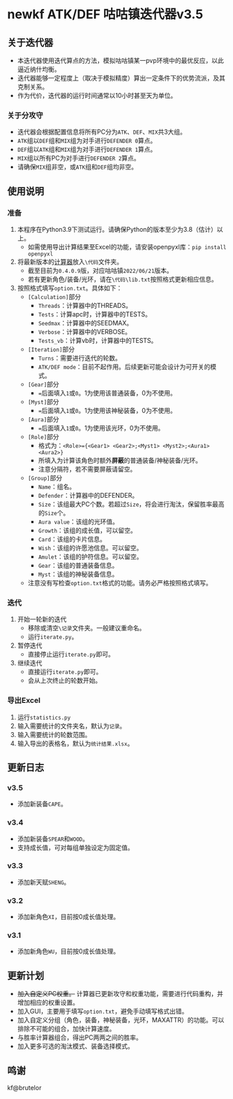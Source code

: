 # newkf ATK/DEF 咕咕镇迭代器v3.5
## 关于迭代器
+ 本迭代器使用迭代算点的方法，模拟咕咕镇某一pvp环境中的最优反应，以此逼近纳什均衡。
+ 迭代器能够一定程度上（取决于模拟精度）算出一定条件下的优势流派，及其克制关系。
+ 作为代价，迭代器的运行时间通常以10小时甚至天为单位。
### 关于分攻守
+ 迭代器会根据配置信息将所有PC分为`ATK`、`DEF`、`MIX`共3大组。
+ `ATK`组以`DEF`组和`MIX`组为对手进行`DEFENDER 0`算点。
+ `DEF`组以`ATK`组和`MIX`组为对手进行`DEFENDER 1`算点。
+ `MIX`组以所有PC为对手进行`DEFENDER 2`算点。
+ 请确保`MIX`组非空，或`ATK`组和`DEF`组均非空。

## 使用说明
### 准备
1. 本程序在Python3.9下测试运行。请确保Python的版本至少为3.8（估计）以上。
    + 如需使用导出计算结果至Excel的功能，请安装openpyxl库：`pip install openpyxl`
2. 将最新版本的[计算器](https://bbs.9shenmi.com/read.php?fid=86&tid=807309&sf=407)放入`\代码`文件夹。
    + 截至目前为`0.4.0.9`版，对应咕咕镇`2022/06/21`版本。
    + 若有更新角色/装备/光环，请在`\代码\lib.txt`按照格式更新相应信息。
3. 按照格式填写`option.txt`。具体如下：
    + `[Calculation]`部分
        + `Threads`：计算器中的THREADS。
        + `Tests`：计算apc时，计算器中的TESTS。
        + `Seedmax`：计算器中的SEEDMAX。
        + `Verbose`：计算器中的VERBOSE。
        + `Tests_vb`：计算vb时，计算器中的TESTS。
    + `[Iteration]`部分
        + `Turns`：需要进行迭代的轮数。
        + `ATK/DEF mode`：目前不起作用。后续更新可能会设计为可开关的模式。
    + `[Gear]`部分
        + `=`后面填入`1`或`0`。1为使用该普通装备，0为不使用。
    + `[Myst]`部分
        + `=`后面填入`1`或`0`。1为使用该神秘装备，0为不使用。
    + `[Aura]`部分
        + `=`后面填入`1`或`0`。1为使用该光环，0为不使用。
    + `[Role]`部分
        + 格式为：`<Role>={<Gear1> <Gear2>;<Myst1> <Myst2>;<Aura1> <Aura2>}`
        + 所填入为计算该角色时额外**屏蔽**的普通装备/神秘装备/光环。
        + 注意分隔符，若不需要屏蔽请留空。
    + `[Group]`部分
        + `Name`：组名。
        + `Defender`：计算器中的DEFENDER。
        + `Size`：该组最大PC个数。若超过`Size`，将会进行淘汰，保留胜率最高的`Size`个。
        + `Aura value`：该组的光环值。
        + `Growth`：该组的成长值，可以留空。
        + `Card`：该组的卡片信息。
        + `Wish`：该组的许愿池信息。可以留空。
        + `Amulet`：该组的护符信息。可以留空。
        + `Gear`：该组的普通装备信息。
        + `Myst`：该组的神秘装备信息。
    + 注意没有写检查`option.txt`格式的功能。请务必严格按照格式填写。
### 迭代
1. 开始一轮新的迭代
    + 移除或清空`\记录`文件夹。一般建议重命名。
    + 运行`iterate.py`。
2. 暂停迭代
    + 直接停止运行`iterate.py`即可。
3. 继续迭代
    + 直接运行`iterate.py`即可。
    + 会从上次终止的轮数开始。
### 导出Excel
1. 运行`statistics.py`
2. 输入需要统计的文件夹名，默认为`记录`。
3. 输入需要统计的轮数范围。
4. 输入导出的表格名，默认为`统计结果.xlsx`。

## 更新日志
### v3.5
+ 添加新装备`CAPE`。
### v3.4
+ 添加新装备`SPEAR`和`WOOD`。
+ 支持成长值，可对每组单独设定为固定值。
### v3.3
+ 添加新天赋`SHENG`。
### v3.2
+ 添加新角色`XI`，目前按0成长值处理。
### v3.1
+ 添加新角色`WU`，目前按0成长值处理。

## 更新计划
+ ~~加入自定义PC权重。~~ 计算器已更新攻守和权重功能，需要进行代码重构，并增加相应的权重设置。
+ 加入GUI，主要用于填写`option.txt`，避免手动填写格式出错。
+ 加入自定义分组（角色，装备，神秘装备，光环，MAXATTR）的功能。可以排除不可能的组合，加快计算速度。
+ 与胜率计算器组合，得出PC两两之间的胜率。
+ 加入更多可选的淘汰模式、装备选择模式。

## 鸣谢
kf@brutelor
